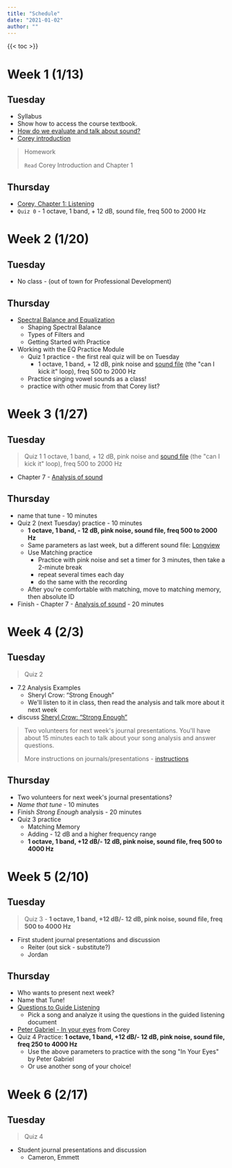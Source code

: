 ```yaml
---
title: "Schedule"
date: "2021-01-02"
author: ""
---
```


{{< toc >}}

# Week 1 (1/13)

## Tuesday

- Syllabus
- Show how to access the course textbook.
- [How do we evaluate and talk about sound?](../lectures/week-1/4-moylan/)
- [Corey introduction](../lectures/week-1/0-corey/)

> Homework
>
> `Read` Corey Introduction and Chapter 1

## Thursday

- [Corey, Chapter 1: Listening](../lectures/week-1/1-corey/)
- `Quiz 0` - 1 octave, 1 band, + 12 dB, sound file, freq 500 to 2000 Hz

# Week 2 (1/20)

## Tuesday

- No class - (out of town for Professional Development)

## Thursday

- [Spectral Balance and Equalization](../lectures/week-2/2-corey/)
  - Shaping Spectral Balance
  - Types of Filters and
  - Getting Started with Practice
- Working with the EQ Practice Module
  - Quiz 1 practice - the first real quiz will be on Tuesday
    - 1 octave, 1 band, + 12 dB, pink noise and [sound file](../lectures/week-2/kick-it.m4a) (the "can I kick it" loop), freq 500 to 2000 Hz
  - Practice singing vowel sounds as a class!
  - practice with other music from that Corey list?

# Week 3 (1/27)

## Tuesday

> Quiz 1
> 1 octave, 1 band, + 12 dB, pink noise and [sound file](../lectures/week-2/kick-it.m4a) (the "can I kick it" loop), freq 500 to 2000 Hz

- Chapter 7 - [Analysis of sound](../lectures/week-3/7-corey/)

## Thursday

- name that tune - 10 minutes
- Quiz 2 (next Tuesday) practice - 10 minutes
  - **1 octave, 1 band, - 12 dB, pink noise, sound file, freq 500 to 2000 Hz**
  - Same parameters as last week, but a different sound file: [Longview](../lectures/week-3/7-corey/04%20Longview.m4a)
  - Use Matching practice
    - Practice with pink noise and set a timer for 3 minutes, then take a 2-minute break
    - repeat several times each day
    - do the same with the recording
  - After you're comfortable with matching, move to matching memory, then absolute ID
- Finish - Chapter 7 - [Analysis of sound](../lectures/week-3/7-corey/#/12) - 20 minutes




# Week 4 (2/3)

## Tuesday

> Quiz 2

- 7.2 Analysis Examples
  - Sheryl Crow\: “Strong Enough”
  - We'll listen to it in class, then read the analysis and talk more about it next week
- discuss [Sheryl Crow: “Strong Enough”](../lectures/week-4/crow-strong-enough/)

> Two volunteers for next week's journal presentations. You'll have about 15 minutes each to talk about your song analysis and answer questions.
> 
> More instructions on journals/presentations - [instructions](../assignments/journals/)

## Thursday

- Two volunteers for next week's journal presentations?
- _Name that tune_ - 10 minutes
- Finish _Strong Enough_ analysis - 20 minutes
- Quiz 3 practice
  - Matching Memory
  - Adding - 12 dB and a higher frequency range
  - **1 octave, 1 band, +12 dB/- 12 dB, pink noise, sound file, freq 500 to 4000 Hz**

# Week 5 (2/10)

## Tuesday

> Quiz 3 - **1 octave, 1 band, +12 dB/- 12 dB, pink noise, sound file, freq 500 to 4000 Hz**

- First student journal presentations and discussion
  - Reiter (out sick - substitute?)
  - Jordan  

## Thursday

- Who wants to present next week?
- Name that Tune!
- [Questions to Guide Listening](../lectures/week-5/guided-listening/)
  - Pick a song and analyze it using the questions in the guided listening document
- [Peter Gabriel - In your eyes](../lectures/week-5/gabriel-in-your-eyes/) from Corey
-  Quiz 4 Practice: **1 octave, 1 band, +12 dB/- 12 dB, pink noise, sound file, freq 250 to 4000 Hz** 
   - Use the above parameters to practice with the song "In Your Eyes" by Peter Gabriel
   - Or use another song of your choice! 

# Week 6 (2/17)

## Tuesday

> Quiz 4

- Student journal presentations and discussion
  - Cameron, Emmett 

<!-- 
> Quiz 4: **1 octave, 1 band, +12 dB/- 12 dB, pink noise, sound file, freq 250 to 4000 Hz**

## Thursday

- name that tune - 10 min
- Volunteers for next week's journal presentations?
- Quiz 5 in class practice - 10 min
  - **1 octave, 1 band, +12 dB/- 12 dB, sound file, freq 250 to 8000 Hz**
  - Use any sound file you want 
- Moylan: 6 A System for Evaluating Sound - [Plotting Sources Against a Timeline](../lectures/week-6/moylan-6/)
- Plotting an instrument's frequency content over time
  - pick a small section and choose a few important instruments
  - use band and bandpass filters in Reaper to find the frequency ranges.
  - or view spectral peaks and add spectral edits to turn down the gains of small portions of the audio. Use this data to make your graphs more accurate.
  - [my example](../lectures/week-6/moylan-6/InYourEyesAnalysis.drawio.png)
  - Follow along with me to make another graph for a different section of _In Your Eyes_

# Week 7 (2/24)

## Tuesday

- Quiz 5  - 10 min
  - **1 octave, 1 band, +12 dB/- 12 dB, sound file, freq 250 to 8000 Hz**
- Reminder: 
  - [EBU Tech 3286-1997 Subjective evaluation of quality - Music programme - tech3286.pdf](https://tech.ebu.ch/docs/tech/tech3286.pdf)
- Student presentations
  - Levi
  - Mason


## Thursday

- name that tune - 10 min
- [Moylan: 7 Recording Analysis](../lectures/week-7/7-moylan-recording-analysis/)
  - Timbre and Pitch in the Recording Domain
- Quiz 6 practice - - **1 octave, 1 band, +12 dB/- 12 dB, sound file, freq 250 to 16000 Hz**

# Week 8 (3/3)

## Tuesday

- Presentations 
  - David 
  - Karl 

> Quiz 6 -  **1 octave, 1 band, +12 dB/- 12 dB, sound file, freq 250 to 16000 Hz**

## Thursday

- name that tune - 10 min
- Volunteers to present next week?
- Let's pause the quizzes for a bit and focus on the next journal
- [Moylan: 7 Recording Analysis](../lectures/week-7/7-moylan-recording-analysis/)
  - Timbre and Pitch in the Recording Domain
  - Make a pitch area analysis graph for the next journal

# Week 9 (3/10)

- Spring Break - No Classes

# Week 10 (3/17)

## Tuesday

- Student journal presentations 

## Thursday

- No Class 3/20 for MoxSonic Conference Festival Travel

# Week 11 (3/24)

## Tuesday

- Quiz 7 Reverb - Decay time and Pre-delay practice 
- [The Illusion of Space as an Element of Recording](../lectures/week-8/space/)
  - For the next analysis, focus on the spatial and stereo impression.
- Quiz 7 Reverb - Decay time and Pre-delay

> Quiz 8

## Thursday

- Volunteers for next week's journal presentations?
  - Going back to Tuesday
- Student journal presentations
  - Ivan and Michael 

> No quiz on Tuesday. 

# Week 12 (3/31)

## Tuesday

- Student journal presentation 8 and discussion
  - Levi

## Thursday

- [The Illusion of Space as an Element of Recording](../lectures/week-9/space-2/)
- Quiz 8 practice - Reverb 
  - Decay time & Pre-delay time & Mix 

# Week 13 (4/7)

## Tuesday

- Quiz 8 - Reverb
  - Decay time & Pre-delay time & Mix
- Student journal presentation 9 and discussion
  -  David 
  -  Karl


## Thursday

- Song pop party
- [Loudness, the Confluence of Domains and Deep Listening](../lectures/week-12/loudness/)
- Review the rest of the semester
  - schedule presentations
- Quiz 9 practice - Compression
  - Snare drum
    - 3 questions for each: attack, release, ratio

# Week 14 (4/14)

## Tuesday

- Quiz 9 - Compression
- Student journal presentation and discussion
  - Owen
  - Mason 

> [Final Paper](../assignments/final-paper/) - DUE Friday April 27th
>
> [Final Presentations](../assignments/final-presentation/) - April 20, 25, 27
>
> Final Exam - Thursday, May 2th, 10:30 am - 12:30 pm
> Will include WebTET exercises for parametric equalization, dynamic compression, and reverberation.

## Thursday

- Review final presentation dates - are these all correct? 
- Some ear training in the studio with microphone types and positions. 
  - We'll record dialogue with different mics and positions and then try to identify them in a blind test at the end of class.

# Week 15 (4/21)

## Tuesday

- Student journal presentation
  - Karl  

## Thursday

- Final Journal Presentations
  - Ivan 
  - David

# Week 16 (4/28)

## Tuesday

- Final Journal Presentations
  - Levi
  - Mason

## Thursday

- Final Journal Presentations
  - Owen 
  - Michael 

> Exam - May 8th 10:30 AM – 12:30 PM

 -->
